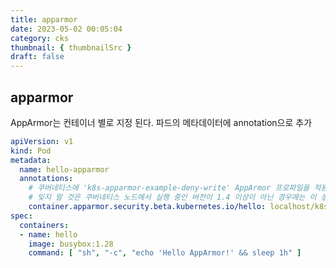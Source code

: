 ```yaml
---
title: apparmor
date: 2023-05-02 00:05:04
category: cks
thumbnail: { thumbnailSrc }
draft: false
---
```


## apparmor


AppArmor는 컨테이너 별로 지정 된다. 파드의 메타데이터에 annotation으로 추가 

```yaml
apiVersion: v1
kind: Pod
metadata:
  name: hello-apparmor
  annotations:
    # 쿠버네티스에 'k8s-apparmor-example-deny-write' AppArmor 프로파일을 적용함을 알린다.
    # 잊지 말 것은 쿠버네티스 노드에서 실행 중인 버전이 1.4 이상이 아닌 경우에는 이 설정은 무시된다는 것이다.
    container.apparmor.security.beta.kubernetes.io/hello: localhost/k8s-apparmor-example-deny-write
spec:
  containers:
  - name: hello
    image: busybox:1.28
    command: [ "sh", "-c", "echo 'Hello AppArmor!' && sleep 1h" ]
```

